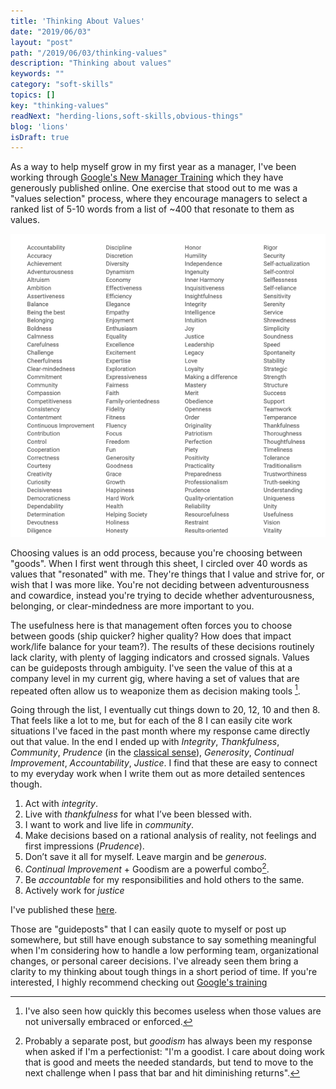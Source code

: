 ```yaml
---
title: 'Thinking About Values'
date: "2019/06/03"
layout: "post"
path: "/2019/06/03/thinking-values"
description: "Thinking about values"
keywords: ""
category: "soft-skills"
topics: []
key: "thinking-values"
readNext: "herding-lions,soft-skills,obvious-things"
blog: 'lions'
isDraft: true
---
```


As a way to help myself grow in my first year as a manager, I've been working through [Google's New Manager Training](https://rework.withgoogle.com/guides/managers-develop-and-support-managers/steps/review-googles-new-manager-training/) which they have generously published online.  One exercise that stood out to me was a "values selection" process, where they encourage managers to select a ranked list of 5-10 words from a list of ~400 that resonate to them as values.

![A list of 400 values words like accountability, accuracy, achievement, altruism and more](values-list.png)

Choosing values is an odd process, because you're choosing between "goods".  When I first went through this sheet, I circled over 40 words as values that "resonated" with me.  They're things that I value and strive for, or wish that I was more like.  You're not deciding between adventurousness and cowardice, instead you're trying to decide whether  adventurousness, belonging, or clear-mindedness are more important to you.

The usefulness here is that management often forces you to choose between goods (ship quicker? higher quality? How does that impact work/life balance for your team?). The results of these decisions routinely lack clarity, with plenty of lagging indicators and crossed signals.  Values can be guideposts through ambiguity.  I've seen the value of this at a company level in my current gig, where having a set of values that are repeated often allow us to weaponize them as decision making tools [^1].

Going through the list, I eventually cut things down to 20, 12, 10 and then 8.  That feels like a lot to me, but for each of the 8 I can easily cite work situations I've faced in the past month where my response came directly out that value.  In the end I ended up with *Integrity*, *Thankfulness*, *Community*, *Prudence* (in the [classical sense](https://en.wikipedia.org/wiki/Prudence)), *Generosity*, *Continual Improvement*, *Accountability*, *Justice*.  I find that these are easy to connect to my everyday work when I write them out as more detailed sentences though.

1. Act with *integrity*.
2. Live with *thankfulness* for what I’ve been blessed with.
3. I want to work and live life in *community*.
4. Make decisions based on a rational analysis of reality, not feelings and first impressions (*Prudence*).
5. Don’t save it all for myself. Leave margin and be *generous*.
6. *Continual Improvement* + Goodism are a powerful combo[^2].
7. Be *accountable* for my responsibilities and hold others to the same.
8. Actively work for *justice*

I've published these [here](/my-values).

Those are "guideposts" that I can easily quote to myself or post up somewhere, but still have enough substance to say something meaningful when I'm considering how to handle a low performing team, organizational changes, or personal career decisions. I've already seen them bring a clarity to my thinking about tough things in a short period of time.  If you're interested, I highly recommend checking out [Google's training](https://rework.withgoogle.com/guides/managers-develop-and-support-managers/steps/review-googles-new-manager-training/)


[^1]: I've also seen how quickly this becomes useless when those values are not universally embraced or enforced.
[^2]: Probably a separate post, but *goodism* has always been my response when asked if I'm a perfectionist: "I'm a goodist.  I care about doing work that is good and meets the needed standards, but tend to move to the next challenge when I pass that bar and hit diminishing returns".
